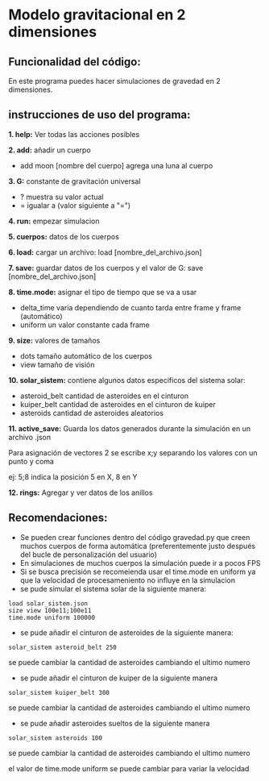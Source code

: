 # Modelo gravitacional en 2 dimensiones

## Funcionalidad del código:
En este programa puedes hacer simulaciones de gravedad en 2 dimensiones.
## instrucciones de uso del programa:
**1. help:** Ver todas las acciones posibles

**2. add:** añadir un cuerpo
- add moon [nombre del cuerpo] agrega una luna al cuerpo 

**3. G:** constante de gravitación universal
	
  - ? muestra su valor actual
  - = igualar a (valor siguiente a \"=\")

**4. run:** empezar simulacion

**5. cuerpos:** datos de los cuerpos

**6. load:** cargar un archivo: load [nombre_del_archivo.json]

**7. save:** guardar datos de los cuerpos y el valor de G: save [nombre_del_archivo.json]

**8. time.mode:** asignar el tipo de tiempo que se va a usar
  
  - delta_time varia dependiendo de cuanto tarda entre frame y frame (automático)
  - uniform un valor constante cada frame

**9. size:** valores de tamaños
  - dots tamaño automático de los cuerpos
  - view tamaño de visión
  
**10. solar_sistem:** contiene algunos datos especificos del sistema solar:

  - asteroid_belt cantidad de asteroides en el cinturon
  - kuiper_belt cantidad de asteroides en el cinturon de kuiper
  - asteroids cantidad de asteroides aleatorios

**11. active_save:** Guarda los datos generados durante la simulación en un archivo .json

Para asignación de vectores 2 se escribe x;y separando los valores con un punto y coma

ej: 5;8 indica la posición 5 en X, 8 en Y

**12. rings:** Agregar y ver datos de los anillos

## Recomendaciones:
- Se pueden crear funciones dentro del código gravedad.py que creen muchos cuerpos de forma automática (preferentemente justo después del bucle de personalización del usuario)
- En simulaciones de muchos cuerpos la simulación puede ir a pocos FPS
- Si se busca precisión se recomeienda usar el time.mode en uniform ya que la velocidad de procesameniento no influye en la simulacion
- se pude simular el sistema solar de la siguiente manera:
```
load solar_sistem.json
size view 100e11;100e11
time.mode uniform 100000
```
- se pude añadir el cinturon de asteroides de la siguiente manera:
```
solar_sistem asteroid_belt 250
``` 
se puede cambiar la cantidad de asteroides cambiando el ultimo numero
- se pude añadir el cinturon de kuiper de la siguiente manera
```
solar_sistem kuiper_belt 300
```
se puede cambiar la cantidad de asteroides cambiando el ultimo numero
- se pude añadir asteroides sueltos de la siguiente manera
```
solar_sistem asteroids 100
```
se puede cambiar la cantidad de asteroides cambiando el ultimo numero

el valor de time.mode uniform se puede cambiar para variar la velocidad
